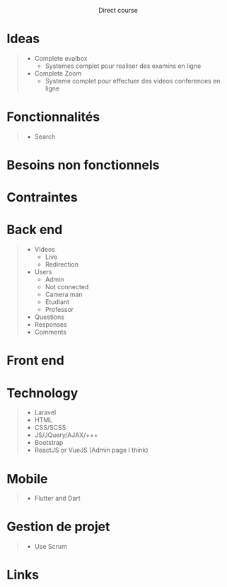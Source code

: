 <p align="center">Direct course</p>

# Ideas

> -   Complete evalbox
>     -   Systemes complet pour realiser des examins en ligne
> -   Complete Zoom
>     -   Systeme complet pour effectuer des videos conferences en ligne

# Fonctionnalités

> -   Search

# Besoins non fonctionnels

# Contraintes

# Back end

> -   Videos
>     -   Live
>     -   Redirection
> -   Users
>     -   Admin
>     -   Not connected
>     -   Camera man
>     -   Etudiant
>     -   Professor
> -   Questions
> -   Responses
> -   Comments

# Front end

# Technology

> -   Laravel
> -   HTML
> -   CSS/SCSS
> -   JS/JQuery/AJAX/+++
> -   Bootstrap
> -   ReactJS or VueJS (Admin page I think)

# Mobile

> -   Flutter and Dart

# Gestion de projet

> -   Use Scrum

# Links
